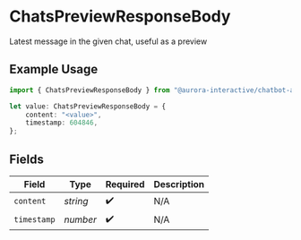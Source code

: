 # ChatsPreviewResponseBody

Latest message in the given chat, useful as a preview

## Example Usage

```typescript
import { ChatsPreviewResponseBody } from "@aurora-interactive/chatbot-api-sdk/models/operations";

let value: ChatsPreviewResponseBody = {
    content: "<value>",
    timestamp: 604846,
};
```

## Fields

| Field              | Type               | Required           | Description        |
| ------------------ | ------------------ | ------------------ | ------------------ |
| `content`          | *string*           | :heavy_check_mark: | N/A                |
| `timestamp`        | *number*           | :heavy_check_mark: | N/A                |